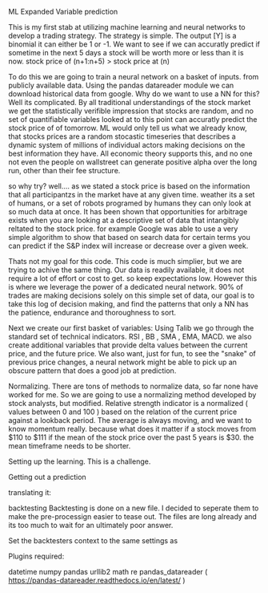 ML Expanded Variable prediction 

This is my first stab at utilizing machine learning and neural networks to develop a trading strategy. The strategy is simple. The output [Y] is a binomial it can either be 1 or -1. We want to see if we can accuratly predict if sometime in the next 5 days a stock will be worth more or less than it is now. stock price of (n+1:n+5) > stock price at (n)

To do this we are going to train a neural network on a basket of inputs. from publicly available data. Using the pandas datareader module we can download historical data from google. Why do we want to use a NN for this? Well its complicated. By all traditional understandings of the stock market we get the statistically verifible impression that stocks are random, and no set of quantifiable variables looked at to this point can accuratly predict the stock price of of tomorrow. ML would only tell us what we already know, that stocks prices are a random stocastic timeseries that describes a dynamic system of millions of individual actors making decisions on the best information they have. All economic theory supports this, and no one not even the people on wallstreet can generate positive alpha over the long run, other than their fee structure. 

so why try? well.... as we stated a stock price is based on the information that all participantzs in the market have at any given time. weather its a set of humans, or a set of robots programed by humans they can only look at so much data at once. It has been shown that opportunities for arbitrage exists when you are looking at a descriptive set of data that intangibly reltated to the stock price. for example Google was able to use a very simple algorithm to show that based on search data for certain terms you can predict if the S&P index will increase or decrease over a given week. 

Thats not my goal for this code. This code is much simplier, but we are trying to achive the same thing. Our data is readily available, it does not require a lot of effort or cost to get. so keep expectations low. However this is where we leverage the power of a dedicated neural network. 90% of trades are making decisions solely on this simple set of data, our goal is to take this log of decision making, and find the patterns that only a NN has the patience, endurance and thoroughness to sort. 

Next we create our first basket of variables: Using Talib we go through the standard set of technical indicators. RSI , BB , SMA , EMA, MACD. we also create additional variables that provide delta values between the current price, and the future price. We also want, just for fun, to see the "snake" of previous price changes, a neural network might be able to pick up an obscure pattern that does a good job at prediction. 

Normalizing. 
There are tons of methods to normalize data, so far none have worked for me. So we are going to use a normalizing method developed by stock analysts, but modified. Relative strength indicator is a normalized ( values between 0 and 100 ) based on the relation of the current price against a lookback period. The average is always moving, and we want to know momentum really. because what does it matter if a stock moves from $110 to $111 if the mean of the stock price over the past 5 years is $30. the mean timeframe needs to be shorter. 

Setting up the learning. This is a challenge. 


Getting out a prediction


translating it:

backtesting
Backtesting is done on a new file. I decided to seperate them to make the pre-processign easier to tease out. The files are long already and its too much to wait for an ultimately poor answer. 

Set the backtesters context to the same settings as 



Plugins required:

datetime
numpy
pandas
urllib2
math
re
pandas_datareader ( https://pandas-datareader.readthedocs.io/en/latest/ )
